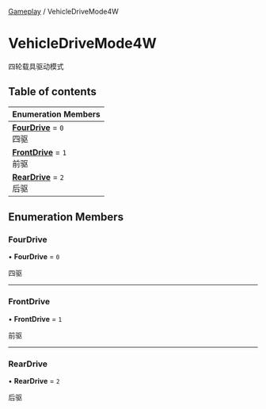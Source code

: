 [Gameplay](../modules/Gameplay.Gameplay.md) / VehicleDriveMode4W

# VehicleDriveMode4W <Badge type="tip" text="Enumeration" /> <Score text="VehicleDriveMode4W" />

四轮载具驱动模式

## Table of contents

| Enumeration Members |
| :-----|
| **[FourDrive](Gameplay.VehicleDriveMode4W.md#fourdrive)** = ``0`` <br> 四驱|
| **[FrontDrive](Gameplay.VehicleDriveMode4W.md#frontdrive)** = ``1`` <br> 前驱|
| **[RearDrive](Gameplay.VehicleDriveMode4W.md#reardrive)** = ``2`` <br> 后驱|

## Enumeration Members

### FourDrive <Score text="FourDrive" /> 

• **FourDrive** = ``0``

四驱

___

### FrontDrive <Score text="FrontDrive" /> 

• **FrontDrive** = ``1``

前驱

___

### RearDrive <Score text="RearDrive" /> 

• **RearDrive** = ``2``

后驱
